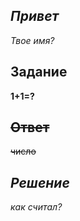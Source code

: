 ## *Привет* 
 *Твое имя?*

## **Задание**
 **1+1=?**

##  ~~Ответ~~ 
 ~~число~~

## *Решение*
 *как считал?*